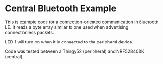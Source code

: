 # Central Bluetooth Example  

This is example code for a connection-oriented communication in Bluetooth LE. 
It reads a byte array similar to one used when advertising connectionless 
packets.  

LED 1 will turn on when it is connected to the peripheral device.  

Code was tested between a Thingy52 (peripheral) and NRF52840DK (central).  